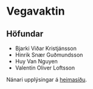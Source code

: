 # Vegavaktin

## Höfundar
+ Bjarki Viðar Kristjánsson
+ Hinrik Snær Guðmundsson
+ Huy Van Nguyen
+ Valentin Oliver Loftsson


Nánari upplýsingar á [heimasíðu](https://vegavaktin.herokuapp.com/).